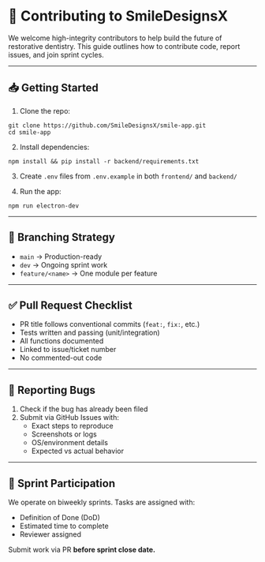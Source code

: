 
# 🤝 Contributing to SmileDesignsX

We welcome high-integrity contributors to help build the future of restorative dentistry. This guide outlines how to contribute code, report issues, and join sprint cycles.

---

## 📥 Getting Started

1. Clone the repo:
```
git clone https://github.com/SmileDesignsX/smile-app.git
cd smile-app
```

2. Install dependencies:
```
npm install && pip install -r backend/requirements.txt
```

3. Create `.env` files from `.env.example` in both `frontend/` and `backend/`

4. Run the app:
```
npm run electron-dev
```

---

## 🌿 Branching Strategy

- `main` → Production-ready
- `dev` → Ongoing sprint work
- `feature/<name>` → One module per feature

---

## ✅ Pull Request Checklist

- PR title follows conventional commits (`feat:`, `fix:`, etc.)
- Tests written and passing (unit/integration)
- All functions documented
- Linked to issue/ticket number
- No commented-out code

---

## 🐞 Reporting Bugs

1. Check if the bug has already been filed
2. Submit via GitHub Issues with:
   - Exact steps to reproduce
   - Screenshots or logs
   - OS/environment details
   - Expected vs actual behavior

---

## 📆 Sprint Participation

We operate on biweekly sprints. Tasks are assigned with:
- Definition of Done (DoD)
- Estimated time to complete
- Reviewer assigned

Submit work via PR **before sprint close date.**

